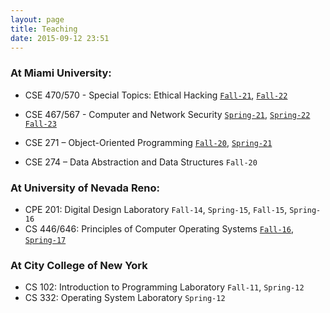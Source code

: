 ```yaml
---
layout: page
title: Teaching
date: 2015-09-12 23:51
---
```

### At Miami University:
- CSE 470/570 - Special Topics: Ethical Hacking
  [`Fall-21`](/teaching/syllabus/CSE470M-fall-21.pdf),
  [`Fall-22`](/teaching/syllabus/CSE470_570-fall-22.pdf)

- CSE 467/567 - Computer and Network Security
  [`Spring-21`](CSE467_567-spring-21.pdf),
  [`Spring-22`](syllabus/CSE467_567-spring-22.pdf)
  [`Fall-23`](syllabus/CSE467_567-fall-23.pdf)


- CSE 271 – Object-Oriented Programming
  [`Fall-20`](CSE271-fall-20.pdf),
  [`Spring-21`](CSE271-spring-21.pdf)

- CSE 274 – Data Abstraction and Data Structures `Fall-20`

### At University of Nevada Reno:
- CPE 201: Digital Design Laboratory `Fall-14`, `Spring-15`, `Fall-15`, `Spring-16`
- CS 446/646: Principles of Computer Operating Systems [`Fall-16`](cs446-646-fall-2016.html), [`Spring-17`](cs446-646-spring-2017.html)

### At City College of New York
- CS 102: Introduction to Programming  Laboratory `Fall-11`, `Spring-12`
- CS 332: Operating System Laboratory `Spring-12`
